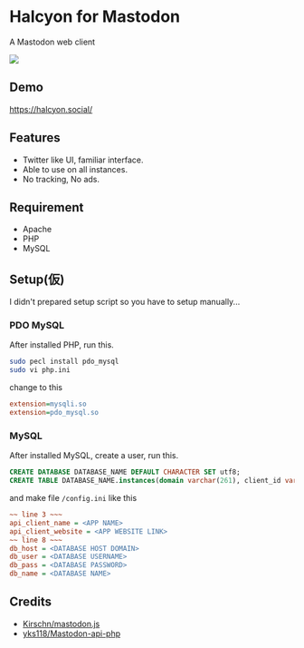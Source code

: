 # Halcyon for Mastodon
A Mastodon web client

<img src="https://halcyon.social/login/assets/images/preview0.png"/>

## Demo
https://halcyon.social/

## Features
- Twitter like UI, familiar interface.
- Able to use on all instances.
- No tracking, No ads.

## Requirement
- Apache
- PHP
- MySQL

## Setup(仮)
I didn't prepared setup script so you have to setup manually...

### PDO MySQL

After installed PHP, run this.

```bash
sudo pecl install pdo_mysql
sudo vi php.ini
```

change to this

```php.ini
extension=mysqli.so
extension=pdo_mysql.so
```

### MySQL
After installed MySQL, create a user, run this.
```sql
CREATE DATABASE DATABASE_NAME DEFAULT CHARACTER SET utf8;
CREATE TABLE DATABASE_NAME.instances(domain varchar(261), client_id varchar(64), client_secret varchar(64));
```
and make file `/config.ini` like this
```config.ini
~~ line 3 ~~~
api_client_name = <APP NAME>
api_client_website = <APP WEBSITE LINK>
~~ line 8 ~~~
db_host = <DATABASE HOST DOMAIN>
db_user = <DATABASE USERNAME>
db_pass = <DATABASE PASSWORD>
db_name = <DATABASE NAME>
```

## Credits

- [Kirschn/mastodon.js](https://github.com/Kirschn/mastodon.js)
- [yks118/Mastodon-api-php](https://github.com/yks118/Mastodon-api-php)

